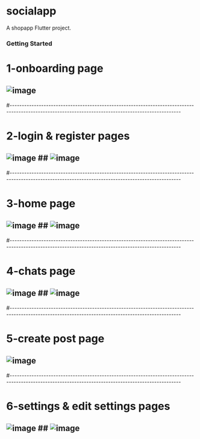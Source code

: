 # socialapp

A shopapp Flutter project.

### Getting Started

# 1-onboarding page
## ![image](https://github.com/Ibrahimnasser2/socialapp/assets/85452585/fa67022d-0cf7-411b-93f4-b18c968cf094)

#----------------------------------------------------------------------------------------------------------------------------------------------------

# 2-login & register pages
## ![image](https://github.com/Ibrahimnasser2/shopapp/assets/85452585/610cabab-a714-440c-a941-d84b93be274a) ## ![image](https://github.com/Ibrahimnasser2/socialapp/assets/85452585/26957eb6-f284-4f8e-8bb9-c0e8d35eb7c5)

#----------------------------------------------------------------------------------------------------------------------------------------------------

# 3-home page  
## ![image](https://github.com/Ibrahimnasser2/socialapp/assets/85452585/70173d7a-d2c7-4217-826d-e8a6b578938d)  ## ![image](https://github.com/Ibrahimnasser2/socialapp/assets/85452585/c3e62e25-15bc-41a0-8e7a-adc243941e48)


#----------------------------------------------------------------------------------------------------------------------------------------------------
# 4-chats page
## ![image](https://github.com/Ibrahimnasser2/socialapp/assets/85452585/3667a9bc-03bf-4bc7-a7d6-949f30dcc872) ## ![image](https://github.com/Ibrahimnasser2/socialapp/assets/85452585/b2476f38-485d-422a-8e4b-982087965bb0)




#----------------------------------------------------------------------------------------------------------------------------------------------------

# 5-create post page
## ![image](https://github.com/Ibrahimnasser2/socialapp/assets/85452585/3b9d7a34-93f5-4aaa-9753-5853e9fa1e99)
 
#----------------------------------------------------------------------------------------------------------------------------------------------------

# 6-settings & edit settings pages
## ![image](https://github.com/Ibrahimnasser2/socialapp/assets/85452585/aa18c039-9896-4c65-864f-823697831cbe) ## ![image](https://github.com/Ibrahimnasser2/socialapp/assets/85452585/1175eca8-4581-4d06-86ed-a9ce7d5124ca)










